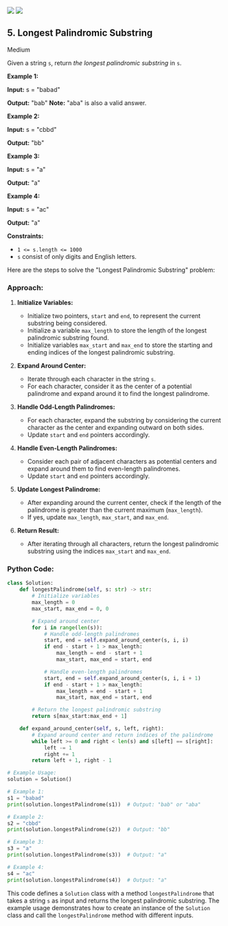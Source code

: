 [![](https://img.shields.io/github/stars/LeetCode-in-Python/LeetCode-in-Python?label=Stars&style=flat-square)](https://github.com/LeetCode-in-Python/LeetCode-in-Python)
[![](https://img.shields.io/github/forks/LeetCode-in-Python/LeetCode-in-Python?label=Fork%20me%20on%20GitHub%20&style=flat-square)](https://github.com/LeetCode-in-Python/LeetCode-in-Python/fork)

## 5\. Longest Palindromic Substring

Medium

Given a string `s`, return _the longest palindromic substring_ in `s`.

**Example 1:**

**Input:** s = "babad"

**Output:** "bab" **Note:** "aba" is also a valid answer. 

**Example 2:**

**Input:** s = "cbbd"

**Output:** "bb" 

**Example 3:**

**Input:** s = "a"

**Output:** "a" 

**Example 4:**

**Input:** s = "ac"

**Output:** "a" 

**Constraints:**

*   `1 <= s.length <= 1000`
*   `s` consist of only digits and English letters.

Here are the steps to solve the "Longest Palindromic Substring" problem:

### Approach:

1. **Initialize Variables:**
   - Initialize two pointers, `start` and `end`, to represent the current substring being considered.
   - Initialize a variable `max_length` to store the length of the longest palindromic substring found.
   - Initialize variables `max_start` and `max_end` to store the starting and ending indices of the longest palindromic substring.

2. **Expand Around Center:**
   - Iterate through each character in the string `s`.
   - For each character, consider it as the center of a potential palindrome and expand around it to find the longest palindrome.

3. **Handle Odd-Length Palindromes:**
   - For each character, expand the substring by considering the current character as the center and expanding outward on both sides.
   - Update `start` and `end` pointers accordingly.

4. **Handle Even-Length Palindromes:**
   - Consider each pair of adjacent characters as potential centers and expand around them to find even-length palindromes.
   - Update `start` and `end` pointers accordingly.

5. **Update Longest Palindrome:**
   - After expanding around the current center, check if the length of the palindrome is greater than the current maximum (`max_length`).
   - If yes, update `max_length`, `max_start`, and `max_end`.

6. **Return Result:**
   - After iterating through all characters, return the longest palindromic substring using the indices `max_start` and `max_end`.

### Python Code:

```python
class Solution:
    def longestPalindrome(self, s: str) -> str:
        # Initialize variables
        max_length = 0
        max_start, max_end = 0, 0

        # Expand around center
        for i in range(len(s)):
            # Handle odd-length palindromes
            start, end = self.expand_around_center(s, i, i)
            if end - start + 1 > max_length:
                max_length = end - start + 1
                max_start, max_end = start, end

            # Handle even-length palindromes
            start, end = self.expand_around_center(s, i, i + 1)
            if end - start + 1 > max_length:
                max_length = end - start + 1
                max_start, max_end = start, end

        # Return the longest palindromic substring
        return s[max_start:max_end + 1]

    def expand_around_center(self, s, left, right):
        # Expand around center and return indices of the palindrome
        while left >= 0 and right < len(s) and s[left] == s[right]:
            left -= 1
            right += 1
        return left + 1, right - 1

# Example Usage:
solution = Solution()

# Example 1:
s1 = "babad"
print(solution.longestPalindrome(s1))  # Output: "bab" or "aba"

# Example 2:
s2 = "cbbd"
print(solution.longestPalindrome(s2))  # Output: "bb"

# Example 3:
s3 = "a"
print(solution.longestPalindrome(s3))  # Output: "a"

# Example 4:
s4 = "ac"
print(solution.longestPalindrome(s4))  # Output: "a"
```

This code defines a `Solution` class with a method `longestPalindrome` that takes a string `s` as input and returns the longest palindromic substring. The example usage demonstrates how to create an instance of the `Solution` class and call the `longestPalindrome` method with different inputs.